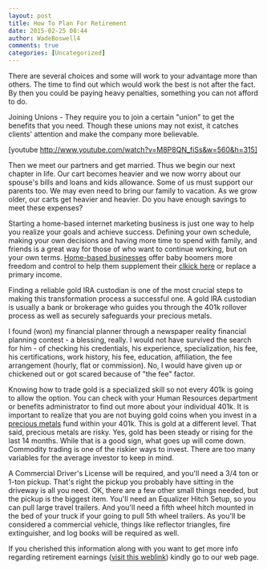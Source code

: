 ```yaml
---
layout: post
title: How To Plan For Retirement
date: 2015-02-25 08:44
author: WadeBoswell4
comments: true
categories: [Uncategorized]
---
```

There are several choices and some will work to your advantage more than others. The time to find out which would work the best is not after the fact. By then you could be paying heavy penalties, something you can not afford to do.

Joining Unions - They require you to join a certain "union" to get the benefits that you need. Though these unions may not exist, it catches clients' attention and make the company more believable.

[youtube http://www.youtube.com/watch?v=M8P8QN_fiSs&w=560&h=315]

Then we meet our partners and get married. Thus we begin our next chapter in life. Our cart becomes heavier and we now worry about our spouse's bills and loans and kids allowance. Some of us must support our parents too. We may even need to bring our family to vacation. As we grow older, our carts get heavier and heavier. Do you have enough savings to meet these expenses?

Starting a home-based internet marketing business is just one way to help you realize your goals and achieve success. Defining your own schedule, making your own decisions and having more time to spend with family, and friends is a great way for those of who want to continue working, but on your own terms. <a href="https://Twitter.com/search?q=Home-based+businesses&amp;src=typd">Home-based businesses</a> offer baby boomers more freedom and control to help them supplement their <a href="http://www.garminhudreview.com/">clkick here</a> or replace a primary income.

Finding a reliable gold IRA custodian is one of the most crucial steps to making this transformation process a successful one. A gold IRA custodian is usually a bank or brokerage who guides you through the 401k rollover process as well as securely safeguards your precious metals.

I found (won) my financial planner through a newspaper reality financial planning contest - a blessing, really. I would not have survived the search for him - of checking his credentials, his experience, specialization, his fee, his certifications, work history, his fee, education, affiliation, the fee arrangement (hourly, flat or commission). No, I would have given up or chickened out or got scared because of "the fee" factor.

Knowing how to trade gold is a specialized skill so not every 401k is going to allow the option. You can check with your Human Resources department or benefits administrator to find out more about your individual 401k. It is important to realize that you are not buying gold coins when you invest in a <a href="http://Www.Twitpic.com/tag/precious+metals">precious metals</a> fund within your 401k. This is gold at a different level. That said, precious metals are risky. Yes, gold has been steady or rising for the last 14 months. While that is a good sign, what goes up will come down. Commodity trading is one of the riskier ways to invest. There are too many variables for the average investor to keep in mind.

A Commercial Driver's License will be required, and you'll need a 3/4 ton or 1-ton pickup. That's right the pickup you probably have sitting in the driveway is all you need. OK, there are a few other small things needed, but the pickup is the biggest item. You'll need an Equalizer Hitch Setup, so you can pull large travel trailers. And you'll need a fifth wheel hitch mounted in the bed of your truck if your going to pull 5th wheel trailers. As you'll be considered a commercial vehicle, things like reflector triangles, fire extinguisher, and log books will be required as well.

If you cherished this information along with you want to get more info regarding retirement earnings (<a href="http://goldirainvestin.tumblr.com/">visit this weblink</a>) kindly go to our web page.

